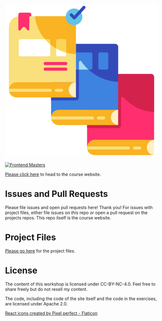 <p align="center"><a href="fem"><img alt="next logo" title="Next" src="./public/images/course-icon.png" /></a></p>

[![Frontend Masters](https://static.frontendmasters.com/assets/brand/logos/full.png)][fem]

[Please click here][course] to head to the course website.

# Issues and Pull Requests

Please file issues and open pull requests here! Thank you! For issues with project files, either file issues on _this_ repo _or_ open a pull request on the projects repos. This repo itself is the course website.

# Project Files

[Please go here][project] for the project files.

# License

The content of this workshop is licensed under CC-BY-NC-4.0. Feel free to share freely but do not resell my content.

The code, including the code of the site itself and the code in the exercises, are licensed under Apache 2.0.

[fem]: https://frontendmasters.com/workshops/fullstack-next-v4/
[course]: https://fullstack-v4.holt.courses
[project]: https://github.com/btholt/fullstack-v4-project/

[React icons created by Pixel perfect - Flaticon](https://www.flaticon.com/free-icons/react)
